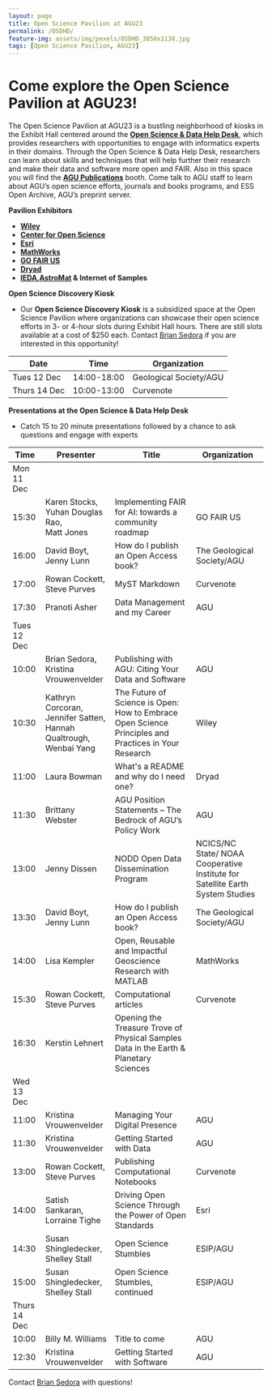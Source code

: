 ```yaml
---
layout: page
title: Open Science Pavilion at AGU23
permalink: /OSDHD/
feature-img: assets/img/pexels/OSDHD_3850x1138.jpg
tags: [Open Science Pavilion, AGU23]
---
```


# Come explore the Open Science Pavilion at AGU23! 

The Open Science Pavilion at AGU23 is a bustling neighborhood of kiosks in the Exhibit Hall centered around the **[Open Science & Data Help Desk](https://www.esipfed.org/data-help-desk)**, which provides researchers with opportunities to engage with informatics experts in their domains. Through the Open Science & Data Help Desk, researchers can learn about skills and techniques that will help further their research and make their data and software more open and FAIR. Also in this space you will find the **[AGU Publications](https://www.agu.org/publish)** booth. Come talk to AGU staff to learn about AGU’s open science efforts, journals and books programs, and ESS Open Archive, AGU’s preprint server. 

**Pavilion Exhibitors**
- **[Wiley](https://www.wiley.com/en-us)**    
- **[Center for Open Science](https://www.cos.io/)** 
- **[Esri](https://www.esri.com/en-us/home)** 
- **[MathWorks](https://www.mathworks.com/)**
- **[GO FAIR US](https://www.gofair.us/)**
- **[Dryad](https://datadryad.org/stash)**
- **[IEDA](https://www.iedadata.org/),[AstroMat](https://www.astromat.org/) &  Internet of Samples**


**Open Science Discovery Kiosk**
- Our **Open Science Discovery Kiosk** is a subsidized space at the Open Science Pavilion where organizations can showcase their open science efforts in 3- or 4-hour slots during Exhibit Hall hours. There are still slots available at a cost of $250 each. Contact [Brian Sedora](mailto:bsedora@agu.org) if you are interested in this opportunity!

| Date     | Time         | Organization |  
| ------------- | ------------- |------------- | 
| Tues 12 Dec | 14:00-18:00  | Geological Society/AGU |  
| Thurs 14 Dec  | 10:00-13:00  |Curvenote | 


**Presentations at the Open Science & Data Help Desk**
- Catch 15 to 20 minute presentations followed by a chance to ask questions and engage with experts

| Time     | Presenter         | Title | Organization | 
| ------------- | ------------- |------------- | ------------- |
| Mon 11 Dec |   |  |   |
| 15:30  | Karen Stocks,<br> Yuhan Douglas Rao,<br> Matt Jones  |Implementing FAIR for AI: towards a community roadmap  | GO FAIR US |
| 16:00  | David Boyt,<br>Jenny Lunn |How do I publish an Open Access book? | The Geological Society/AGU  |
| 17:00  | Rowan Cockett,<br>Steve Purves  |MyST Markdown  | Curvenote  |
| 17:30  | Pranoti Asher  |Data Management and my Career  | AGU  |
| Tues 12 Dec |   |  |   |
| 10:00  | Brian Sedora,<br> Kristina Vrouwenvelder  |Publishing with AGU: Citing Your Data and Software  | AGU |
| 10:30  | Kathryn Corcoran,<br> Jennifer Satten,<br>Hannah Qualtrough,<br>Wenbai Yang  |The Future of Science is Open: How to Embrace Open Science Principles and Practices in Your Research  | Wiley |
| 11:00  | Laura Bowman  |What's a README and why do I need one?  | Dryad |
| 11:30  | Brittany Webster  |AGU Position Statements – The Bedrock of AGU’s Policy Work  | AGU |
| 13:00  | Jenny Dissen  |NODD Open Data Dissemination Program  | NCICS/NC State/ NOAA Cooperative Institute for Satellite Earth System Studies |
| 13:30  | David Boyt,<br>Jenny Lunn |How do I publish an Open Access book? | The Geological Society/AGU  |
| 14:00  | Lisa Kempler  |Open, Reusable and Impactful Geoscience Research with MATLAB  | MathWorks |
| 15:30  | Rowan Cockett,<br>Steve Purves  |Computational articles  | Curvenote |
| 16:30  | Kerstin Lehnert  |Opening the Treasure Trove of Physical Samples Data in the Earth & Planetary Sciences  |  |
| Wed 13 Dec |   |  |   |
| 11:00  | Kristina Vrouwenvelder  |Managing Your Digital Presence  | AGU |
| 11:30  |Kristina Vrouwenvelder  |Getting Started with Data  | AGU |
| 13:00  | Rowan Cockett,<br>Steve Purves  | Publishing Computational Notebooks | Curvenote |
| 14:00  | Satish Sankaran, <br>Lorraine Tighe |Driving Open Science Through the Power of Open Standards | Esri  |
| 14:30  | Susan Shingledecker,<br>Shelley Stall  |Open Science Stumbles  | ESIP/AGU |
| 15:00  | Susan Shingledecker, Shelley Stall  |Open Science Stumbles, continued  | ESIP/AGU |
| Thurs 14 Dec |   |  |   |
| 10:00  | Billy M. Williams  |Title to come  | AGU |
| 12:30  |Kristina Vrouwenvelder  |Getting Started with Software  | AGU |


Contact [Brian Sedora](mailto:bsedora@agu.org) with questions!
